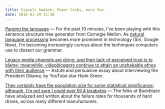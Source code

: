 ```yaml
---
title: Signals &mdash; Fewer links, more fun. 
date: 2015-01-29 21:30
---
```


[Parsing the language](http://nlp.stanford.edu:8080/parser/index.jsp) &mdash; For the past 10 minutes, I've been playing with this sentence structure tree generator from Carnegie Mellon. As [natural language processing](http://en.wikipedia.org/wiki/Natural_language_processing) becomes more prominent in technology (Siri, Google Now), I'm becoming increasingly curious about the techniques computers use to dissect our grammar. 

[Legacy media channels are dying, and their lack of perceived trust is to blame; meanwhile, videobloggers continue to attain an unshakable ethos with their audience](https://medium.com/@hankgreen/holy-shit-i-interviewed-the-president-fa3e8fb44d16) &mdash; Astute and persuasive essay about interviewing the President Obama, by YouTube star Hank Green. 

[They certainly have the population size for some statistical significance; although, I'm not sure I could ever fill 4 terabytes](https://www.backblaze.com/blog/best-hard-drive/) &mdash; The folks at Backblaze have analyzed and written about the failure rates for thousands of hard drives, across many different manufacturers. 
